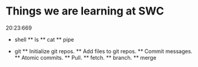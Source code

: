 Things we are learning at SWC
=============================
20:23:669

* shell
** ls
** cat
** pipe

* git
** Initialize git repos.
** Add files to git repos.
** Commit messages.
** Atomic commits.
** Pull.
** fetch.
** branch.
** merge
